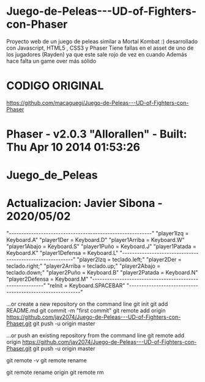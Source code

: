 # Juego-de-Peleas---UD-of-Fighters-con-Phaser
Proyecto web de un juego de peleas similar a Mortal Kombat :) desarrollado con Javascript, HTML5 , CSS3 y Phaser 
Tiene fallas en el asset de uno de los jugadores (Rayden) ya que este sale rojo de vez en cuando
Además hace falta un game over más sólido

# CODIGO ORIGINAL
https://github.com/macaguegi/Juego-de-Peleas---UD-of-Fighters-con-Phaser

# Phaser - v2.0.3 "Allorallen" - Built: Thu Apr 10 2014 01:53:26

# Juego_de_Peleas
# Actualizacion: Javier Sibona - 2020/05/02


"----------------------------------------------------------"
"player1Izq =       Keyboard.A"
"player1Der =       Keyboard.D"
"player1Arriba =    Keyboard.W"
"player1Abajo =     Keyboard.S"
"player1Puño =      Keyboard.J"
"player1Patada =    Keyboard.K"
"player1Defensa =   Keyboard.L"
"----------------------------------------------------------"
"player2Izq =       teclado.left;"
"player2Der =       teclado.right;"
"player2Arriba =    teclado.up;"
"player2Abajo =     teclado.down;"
"player2Puño =      Keyboard.B"
"player2Patada =    Keyboard.N"
"player2Defensa =   Keyboard.M"
"----------------------------------------------------------"
"reInit =           Keyboard.SPACEBAR"
"----------------------------------------------------------"




…or create a new repository on the command line
git init
git add README.md
git commit -m "first commit"
git remote add origin https://github.com/jav2074/Juego-de-Peleas---UD-of-Fighters-con-Phaser.git
git push -u origin master

…or push an existing repository from the command line
git remote add origin https://github.com/jav2074/Juego-de-Peleas---UD-of-Fighters-con-Phaser.git
git push -u origin master


git remote -v
git remote rename <old> <new>

git remote rename origin <old> 
git remote rm <new>

